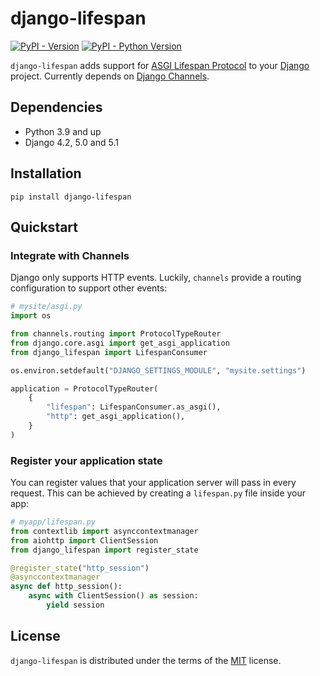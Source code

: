 # django-lifespan

[![PyPI - Version](https://img.shields.io/pypi/v/django-lifespan.svg)](https://pypi.org/project/django-lifespan)
[![PyPI - Python Version](https://img.shields.io/pypi/pyversions/django-lifespan.svg)](https://pypi.org/project/django-lifespan)

`django-lifespan` adds support for [ASGI Lifespan Protocol](https://asgi.readthedocs.io/en/latest/specs/lifespan.html) to your [Django](https://www.djangoproject.com/) project. Currently depends on [Django Channels](https://channels.readthedocs.io/en/latest/).

## Dependencies
* Python 3.9 and up
* Django 4.2, 5.0 and 5.1

## Installation

```console
pip install django-lifespan
```

## Quickstart

### Integrate with Channels
Django only supports HTTP events. Luckily, `channels` provide a routing configuration to support other events:

```python
# mysite/asgi.py
import os

from channels.routing import ProtocolTypeRouter
from django.core.asgi import get_asgi_application
from django_lifespan import LifespanConsumer

os.environ.setdefault("DJANGO_SETTINGS_MODULE", "mysite.settings")

application = ProtocolTypeRouter(
    {
        "lifespan": LifespanConsumer.as_asgi(),
        "http": get_asgi_application(),
    }
)
```

### Register your application state
You can register values that your application server will pass in every request. This can be achieved by creating a `lifespan.py` file inside your app:

```python
# myapp/lifespan.py
from contextlib import asynccontextmanager
from aiohttp import ClientSession
from django_lifespan import register_state

@register_state("http_session")
@asynccontextmanager
async def http_session():
    async with ClientSession() as session:
        yield session
```


## License

`django-lifespan` is distributed under the terms of the [MIT](https://spdx.org/licenses/MIT.html) license.
